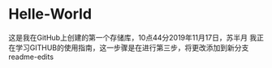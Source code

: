 # Helle-World
这是我在GitHub上创建的第一个存储库，10点44分2019年11月17日，苏半月
我正在学习GITHUB的使用指南，这一步骤是在进行第三步，将更改添加到新分支readme-edits
